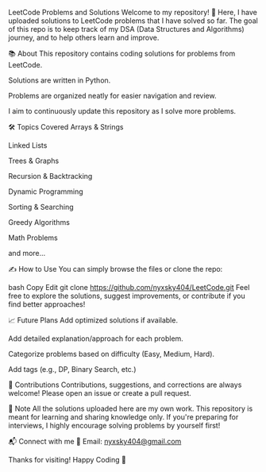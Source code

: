 LeetCode Problems and Solutions
Welcome to my repository! 👋
Here, I have uploaded solutions to LeetCode problems that I have solved so far.
The goal of this repo is to keep track of my DSA (Data Structures and Algorithms) journey, and to help others learn and improve.

📚 About
This repository contains coding solutions for problems from LeetCode.

Solutions are written in Python.

Problems are organized neatly for easier navigation and review.

I aim to continuously update this repository as I solve more problems.


🛠️ Topics Covered
Arrays & Strings

Linked Lists

Trees & Graphs

Recursion & Backtracking

Dynamic Programming

Sorting & Searching

Greedy Algorithms

Math Problems

and more...

✍️ How to Use
You can simply browse the files or clone the repo:

bash
Copy
Edit
git clone https://github.com/nyxsky404/LeetCode.git
Feel free to explore the solutions, suggest improvements, or contribute if you find better approaches!


📈 Future Plans
Add optimized solutions if available.

Add detailed explanation/approach for each problem.

Categorize problems based on difficulty (Easy, Medium, Hard).

Add tags (e.g., DP, Binary Search, etc.)

🤝 Contributions
Contributions, suggestions, and corrections are always welcome!
Please open an issue or create a pull request.

📢 Note
All the solutions uploaded here are my own work.
This repository is meant for learning and sharing knowledge only.
If you're preparing for interviews, I highly encourage solving problems by yourself first!

📬 Connect with me
📧 Email: nyxsky404@gmail.com

Thanks for visiting! Happy Coding 🚀
